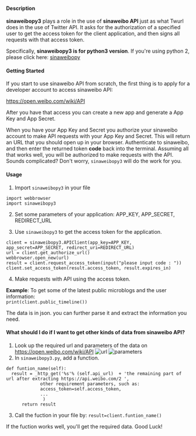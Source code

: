 #### Description
**sinaweibopy3** plays a role in the use of **sinaweibo API** just as what Twurl does in the use of Twitter API. It asks for the authorization of a specified user to get the access token for the client application, and then signs all requests with that access token.

Specifically, **sinaweibopy3 is for python3 version**. If you're using python 2, please click here: [sinaweibopy](https://github.com/michaelliao/sinaweibopy)
#### Getting Started
If you start to use sinaweibo API from scratch, the first thing is to apply for a developer account to access sinaweibo API:

https://open.weibo.com/wiki/API

After you have that access you can create a new app and generate a App Key and App Secret.

When you have your App Key and Secret you authorize your sinaweibo account to make API requests with your App Key and Secret. This will return an URL that you should open up in your browser. Authenticate to sinaweibo, and then enter the returned token **code** back into the terminal. Assuming all that works well, you will be authorized to make requests with the API. Sounds complicated? Don't worry, `sinaweibopy3` will do the work for you.
#### Usage
1. Import `sinaweibopy3` in your file
```
import webbrowser
import sinaweibopy3
```
2. Set some parameters of your application: APP_KEY, APP_SECRET, REDIRECT_URL

3. Use `sinaweibopy3` to get the access token for the application.
```
client = sinaweibopy3.APIClient(app_key=APP_KEY, app_secret=APP_SECRET, redirect_uri=REDIRECT_URL)
url = client.get_authorize_url()
webbrowser.open_new(url)
result = client.request_access_token(input("please input code : "))
client.set_access_token(result.access_token, result.expires_in)
```

4. Make requests with API using the access token.

  **Example**: To get some of the latest public microblogs and the user information:                
  `print(client.public_timeline())`

  The data is in json. you can further parse it and extract the information you need.

#### What should I do if I want to get other kinds of data from sinaweibo API?

1. Look up the required url and parameters of the data on https://open.weibo.com/wiki/API
![url](https://github.com/Juliecodestack/sinaweibopy3/blob/master/url.png)
![parameters](https://github.com/Juliecodestack/sinaweibopy3/blob/master/parameters.png)
2. In `sinaweibopy3.py`, add a function.
```
def funtion_name(self):
  result = _http_get('%s'% (self.api_url)  + 'the remaining part of url after extracting https://api.weibo.com/2 ',
             other requirement parameters, such as:
             access_token=self.access_token,
             ...
              )
      return result  
```
3. Call the fuction in your file by:
`result=client.funtion_name()`

  If the fuction works well, you'll get the required data. Good Luck!

